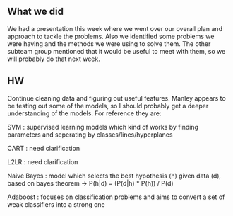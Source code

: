 ## What we did
We had a presentation this week where we went over our overall plan and approach to tackle the problems. Also we identified some problems we were having and the methods we were using to solve them. The other subteam group mentioned that it would be useful to meet with them, so we will probably do that next week.

## HW
Continue cleaning data and figuring out useful features. Manley appears to be testing out some of the models, so I should probably get a deeper understanding of the models. For reference they are:

SVM : supervised learning models which kind of works by finding parameters and seperating by classes/lines/hyperplanes

CART : need clarification

L2LR : need clarification

Naive Bayes : model which selects the best hypothesis (h) given data (d), based on bayes theorem -> P(h|d) = (P(d|h) * P(h)) / P(d)

Adaboost :  focuses on classification problems and aims to convert a set of weak classifiers into a strong one